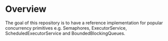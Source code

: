 # Overview
The goal of this repository is to have a reference implementation for popular concurrency primitives e.g. Semaphores, ExecutorService, ScheduledExecutorService and BoundedBlockingQueues.
